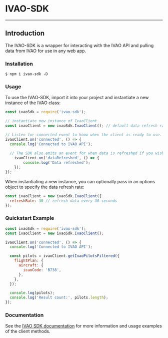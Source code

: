 # IVAO-SDK
___
## Introduction
The IVAO-SDK is a wrapper for interacting with the IVAO API and pulling data from IVAO for use in any web app.

### Installation
```
$ npm i ivao-sdk -D
```

### Usage
To use the IVAO-SDK, import it into your project and instantiate a new instance of the IVAO class:
```javascript
const ivaoSdk = require('ivao-sdk');

// instantiate new instance of IvaoClient
const ivaoClient = new ivaoSdk.IvaoClient(); // default data refresh rate of 15 seconds

// Listen for connected event to know when the client is ready to use.
ivaoClient.on('connected', () => {
  console.log('Connected to IVAO API');
  
  // The SDK also emits an event for when data is refreshed if you wish to perform logic on data refresh
    ivaoClient.on('dataRefreshed', () => {
        console.log('Data refreshed');
    });
});
```

When instantiating a new instance, you can optionally pass in an options object to specify the data refresh rate:
```javascript
const ivaoClient = new ivaoSdk.IvaoClient({
  refreshRate: 30 // refresh data every 30 seconds
});
```

### Quickstart Example
```javascript
const ivaoSdk = require('ivao-sdk');
const ivaoClient = new ivaoSdk.IvaoClient();

ivaoClient.on('connected', () => {
  console.log('Connected to IVAO API');

  const pilots = ivaoClient.getIvaoPilotsFiltered({
    flightPlan: {
      aircraft: {
        icaoCode: 'B738',
      },
    },
  });

  console.log(pilots);
  console.log('Result count:', pilots.length);
});
```

### Documentation
See the [IVAO SDK documentation]('https://bbrown4.github.io/ivao-sdk/classes/clients_IvaoClient.IvaoClient.html') for more information and usage examples of
the client methods.